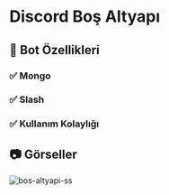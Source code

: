 # Discord Boş Altyapı
## 📑 Bot Özellikleri
[](https://emojigraph.org/tr/check-mark-button/)

### ✅   Mongo
### ✅   Slash
### ✅   Kullanım Kolaylığı

## 📷 Görseller
![bos-altyapi-ss](https://github.com/SlenzyCode/bos-altyapi/assets/137514443/ae3252ce-8a32-4bee-aa16-2f8807f25704)
